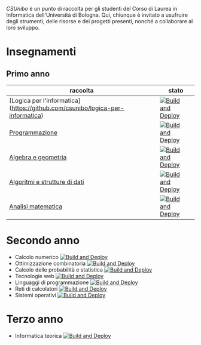 _CSUnibo_ è un punto di raccolta per gli studenti del Corso di Laurea in
Informatica dell'Università di Bologna. Qui, chiunque è invitato a usufruire
degli strumenti, delle risorse e dei progetti presenti, nonché a collaborare al
loro sviluppo.

# Insegnamenti

## Primo anno

| raccolta                                                                                  | stato                                                                                                                                                                                                                             |
| ----------------------------------------------------------------------------------------- | --------------------------------------------------------------------------------------------------------------------------------------------------------------------------------------------------------------------------------- |
| [Logica per l'informatica] (https://github.com/csunibo/logica-per-informatica)            | [![Build and Deploy](https://github.com/csunibo/logica-per-informatica/actions/workflows/build-and-deploy.yml/badge.svg)](https://github.com/csunibo/logica-per-informatica/actions/workflows/build-and-deploy.yml)               |
| [Programmazione](https://github.com/csunibo/programmazione)                               | [![Build and Deploy](https://github.com/csunibo/programmazione/actions/workflows/build-and-deploy.yml/badge.svg)](https://github.com/csunibo/programmazione/actions/workflows/build-and-deploy.yml)                               |
| [Algebra e geometria](https://github.com/csunibo/algebra-e-geometria)                     | [![Build and Deploy](https://github.com/csunibo/algebra-e-geometria/actions/workflows/build-and-deploy.yml/badge.svg)](https://github.com/csunibo/algebra-e-geometria/actions/workflows/build-and-deploy.yml)                     |
| [Algoritmi e strutture di dati](https://github.com/csunibo/algoritmi-e-strutture-di-dati) | [![Build and Deploy](https://github.com/csunibo/algoritmi-e-strutture-di-dati/actions/workflows/build-and-deploy.yml/badge.svg)](https://github.com/csunibo/algoritmi-e-strutture-di-dati/actions/workflows/build-and-deploy.yml) |
| [Analisi matematica](https://github.com/csunibo/analisi-matematica)                       | [![Build and Deploy](https://github.com/csunibo/analisi-matematica/actions/workflows/build-and-deploy.yml/badge.svg)](https://github.com/csunibo/analisi-matematica/actions/workflows/build-and-deploy.yml)                       |

# Secondo anno

- Calcolo numerico [![Build and Deploy](https://github.com/csunibo/calcolo-numerico/actions/workflows/build-and-deploy.yml/badge.svg)](https://github.com/csunibo/calcolo-numerico/actions/workflows/build-and-deploy.yml)
- Ottimizzazione combinatoria [![Build and Deploy](https://github.com/csunibo/ottimizzazione-combinatoria/actions/workflows/build-and-deploy.yml/badge.svg)](https://github.com/csunibo/ottimizzazione-combinatoria/actions/workflows/build-and-deploy.yml)
- Calcolo delle probabilità e statistica [![Build and Deploy](https://github.com/csunibo/calcolo-delle-probabilita-e-statistica/actions/workflows/build-and-deploy.yml/badge.svg)](https://github.com/csunibo/calcolo-delle-probabilita-e-statistica/actions/workflows/build-and-deploy.yml)
- Tecnologie web [![Build and Deploy](https://github.com/csunibo/tecnologie-web/actions/workflows/build-and-deploy.yml/badge.svg)](https://github.com/csunibo/tecnologie-web/actions/workflows/build-and-deploy.yml)
- Linguaggi di programmazione [![Build and Deploy](https://github.com/csunibo/linguaggi-di-programmazione/actions/workflows/build-and-deploy.yml/badge.svg)](https://github.com/csunibo/linguaggi-di-programmazione/actions/workflows/build-and-deploy.yml)
- Reti di calcolatori [![Build and Deploy](https://github.com/csunibo/reti-di-calcolatori/actions/workflows/build-and-deploy.yml/badge.svg)](https://github.com/csunibo/reti-di-calcolatori/actions/workflows/build-and-deploy.yml)
- Sistemi operativi [![Build and Deploy](https://github.com/csunibo/sistemi-operativi/actions/workflows/build-and-deploy.yml/badge.svg)](https://github.com/csunibo/sistemi-operativi/actions/workflows/build-and-deploy.yml)

# Terzo anno

- Informatica teorica [![Build and Deploy](https://github.com/csunibo/informatica-teorica/actions/workflows/build-and-deploy.yml/badge.svg)](https://github.com/csunibo/informatica-teorica/actions/workflows/build-and-deploy.yml)
